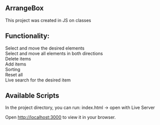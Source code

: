 ## ArrangeBox

This project was created in JS on classes

## Functionality:
Select and move the desired elements  
Select and move all elements in both directions  
Delete items  
Add items   
Sorting  
Reset all  
Live search for the desired item  


## Available Scripts

In the project directory, you can run:
index.html -> open with Live Server

Open [http://localhost:3000](http://localhost:3000) to view it in your browser.
